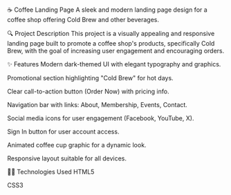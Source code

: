☕ Coffee Landing Page
A sleek and modern landing page design for a coffee shop offering Cold Brew and other beverages.

🔍 Project Description
This project is a visually appealing and responsive landing page built to promote a coffee shop's products, specifically Cold Brew, with the goal of increasing user engagement and encouraging orders.

✨ Features
Modern dark-themed UI with elegant typography and graphics.

Promotional section highlighting "Cold Brew" for hot days.

Clear call-to-action button (Order Now) with pricing info.

Navigation bar with links: About, Membership, Events, Contact.

Social media icons for user engagement (Facebook, YouTube, X).

Sign In button for user account access.

Animated coffee cup graphic for a dynamic look.

Responsive layout suitable for all devices.

🧑‍💻 Technologies Used
HTML5

CSS3

